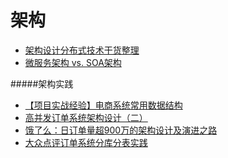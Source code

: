 架构
======

- [架构设计分布式技术干货整理](https://mp.weixin.qq.com/s/qOjQ5fXYGn2p7Au1TlGFJg)
- [微服务架构 vs. SOA架构](https://blog.csdn.net/chszs/article/details/78515231)

#####架构实践

- [【项目实战经验】电商系统常用数据结构](https://blog.csdn.net/chaunceyw/article/details/78249954)
- [高并发订单系统架构设计（二）](https://blog.csdn.net/shaolong1013/article/details/78763057)
- [饿了么：日订单量超900万的架构设计及演进之路](https://blog.csdn.net/goxohu/article/details/72829067)
- [大众点评订单系统分库分表实践](https://blog.csdn.net/varyall/article/details/79356446)